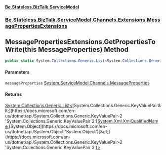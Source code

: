 #### [Be.Stateless.BizTalk.ServiceModel](README.md 'README')
### [Be.Stateless.BizTalk.ServiceModel.Channels.Extensions](Be.Stateless.BizTalk.ServiceModel.Channels.Extensions.md 'Be.Stateless.BizTalk.ServiceModel.Channels.Extensions').[MessagePropertiesExtensions](MessagePropertiesExtensions.md 'Be.Stateless.BizTalk.ServiceModel.Channels.Extensions.MessagePropertiesExtensions')

## MessagePropertiesExtensions.GetPropertiesToWrite(this MessageProperties) Method

```csharp
public static System.Collections.Generic.List<System.Collections.Generic.KeyValuePair<System.Xml.XmlQualifiedName,object>> GetPropertiesToWrite(this System.ServiceModel.Channels.MessageProperties messageProperties);
```
#### Parameters

<a name='Be.Stateless.BizTalk.ServiceModel.Channels.Extensions.MessagePropertiesExtensions.GetPropertiesToWrite(thisSystem.ServiceModel.Channels.MessageProperties).messageProperties'></a>

`messageProperties` [System.ServiceModel.Channels.MessageProperties](https://docs.microsoft.com/en-us/dotnet/api/System.ServiceModel.Channels.MessageProperties 'System.ServiceModel.Channels.MessageProperties')

#### Returns
[System.Collections.Generic.List&lt;](https://docs.microsoft.com/en-us/dotnet/api/System.Collections.Generic.List-1 'System.Collections.Generic.List`1')[System.Collections.Generic.KeyValuePair&lt;](https://docs.microsoft.com/en-us/dotnet/api/System.Collections.Generic.KeyValuePair-2 'System.Collections.Generic.KeyValuePair`2')[System.Xml.XmlQualifiedName](https://docs.microsoft.com/en-us/dotnet/api/System.Xml.XmlQualifiedName 'System.Xml.XmlQualifiedName')[,](https://docs.microsoft.com/en-us/dotnet/api/System.Collections.Generic.KeyValuePair-2 'System.Collections.Generic.KeyValuePair`2')[System.Object](https://docs.microsoft.com/en-us/dotnet/api/System.Object 'System.Object')[&gt;](https://docs.microsoft.com/en-us/dotnet/api/System.Collections.Generic.KeyValuePair-2 'System.Collections.Generic.KeyValuePair`2')[&gt;](https://docs.microsoft.com/en-us/dotnet/api/System.Collections.Generic.List-1 'System.Collections.Generic.List`1')